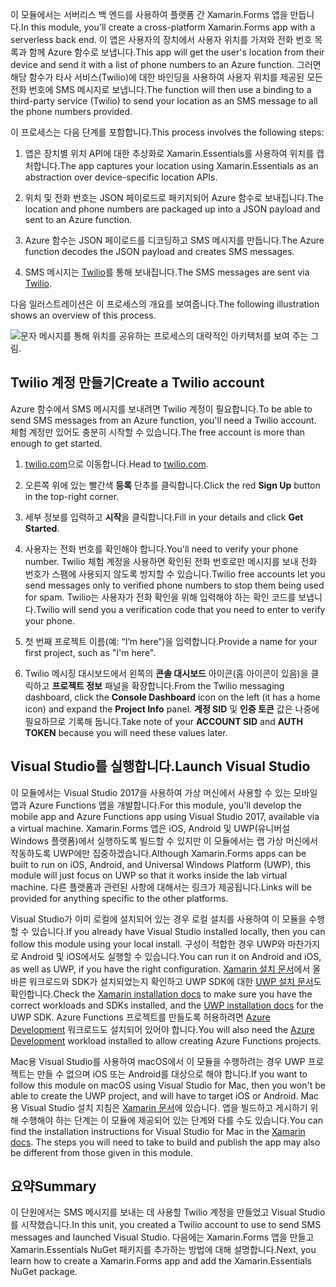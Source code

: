 <span data-ttu-id="8acc1-101">이 모듈에서는 서버리스 백 엔드를 사용하여 플랫폼 간 Xamarin.Forms 앱을 만듭니다.</span><span class="sxs-lookup"><span data-stu-id="8acc1-101">In this module, you'll create a cross-platform Xamarin.Forms app with a serverless back end.</span></span> <span data-ttu-id="8acc1-102">이 앱은 사용자의 장치에서 사용자 위치를 가져와 전화 번호 목록과 함께 Azure 함수로 보냅니다.</span><span class="sxs-lookup"><span data-stu-id="8acc1-102">This app will get the user's location from their device and send it with a list of phone numbers to an Azure function.</span></span> <span data-ttu-id="8acc1-103">그러면 해당 함수가 타사 서비스(Twilio)에 대한 바인딩을 사용하여 사용자 위치를 제공된 모든 전화 번호에 SMS 메시지로 보냅니다.</span><span class="sxs-lookup"><span data-stu-id="8acc1-103">The function will then use a binding to a third-party service (Twilio) to send your location as an SMS message to all the phone numbers provided.</span></span>

<span data-ttu-id="8acc1-104">이 프로세스는 다음 단계를 포함합니다.</span><span class="sxs-lookup"><span data-stu-id="8acc1-104">This process involves the following steps:</span></span> 

1. <span data-ttu-id="8acc1-105">앱은 장치별 위치 API에 대한 추상화로 Xamarin.Essentials를 사용하여 위치를 캡처합니다.</span><span class="sxs-lookup"><span data-stu-id="8acc1-105">The app captures your location using Xamarin.Essentials as an abstraction over device-specific location APIs.</span></span>

1. <span data-ttu-id="8acc1-106">위치 및 전화 번호는 JSON 페이로드로 패키지되어 Azure 함수로 보내집니다.</span><span class="sxs-lookup"><span data-stu-id="8acc1-106">The location and phone numbers are packaged up into a JSON payload and sent to an Azure function.</span></span>

1. <span data-ttu-id="8acc1-107">Azure 함수는 JSON 페이로드를 디코딩하고 SMS 메시지를 만듭니다.</span><span class="sxs-lookup"><span data-stu-id="8acc1-107">The Azure function decodes the JSON payload and creates SMS messages.</span></span>

1. <span data-ttu-id="8acc1-108">SMS 메시지는 [Twilio](http://twilio.com)를 통해 보내집니다.</span><span class="sxs-lookup"><span data-stu-id="8acc1-108">The SMS messages are sent via [Twilio](http://twilio.com).</span></span>

<span data-ttu-id="8acc1-109">다음 일러스트레이션은 이 프로세스의 개요를 보여줍니다.</span><span class="sxs-lookup"><span data-stu-id="8acc1-109">The following illustration shows an overview of this process.</span></span>

![문자 메시지를 통해 위치를 공유하는 프로세스의 대략적인 아키텍처를 보여 주는 그림.](../media-drafts/1-architecture.png)

## <a name="create-a-twilio-account"></a><span data-ttu-id="8acc1-111">Twilio 계정 만들기</span><span class="sxs-lookup"><span data-stu-id="8acc1-111">Create a Twilio account</span></span>

<span data-ttu-id="8acc1-112">Azure 함수에서 SMS 메시지를 보내려면 Twilio 계정이 필요합니다.</span><span class="sxs-lookup"><span data-stu-id="8acc1-112">To be able to send SMS messages from an Azure function, you'll need a Twilio account.</span></span> <span data-ttu-id="8acc1-113">체험 계정만 있어도 충분히 시작할 수 있습니다.</span><span class="sxs-lookup"><span data-stu-id="8acc1-113">The free account is more than enough to get started.</span></span>

1. <span data-ttu-id="8acc1-114">[twilio.com](https://twilio.com)으로 이동합니다.</span><span class="sxs-lookup"><span data-stu-id="8acc1-114">Head to [twilio.com](https://twilio.com).</span></span>

1. <span data-ttu-id="8acc1-115">오른쪽 위에 있는 빨간색 **등록** 단추를 클릭합니다.</span><span class="sxs-lookup"><span data-stu-id="8acc1-115">Click the red **Sign Up** button in the top-right corner.</span></span>

1. <span data-ttu-id="8acc1-116">세부 정보를 입력하고 **시작**을 클릭합니다.</span><span class="sxs-lookup"><span data-stu-id="8acc1-116">Fill in your details and click **Get Started**.</span></span>

1. <span data-ttu-id="8acc1-117">사용자는 전화 번호를 확인해야 합니다.</span><span class="sxs-lookup"><span data-stu-id="8acc1-117">You'll need to verify your phone number.</span></span> <span data-ttu-id="8acc1-118">Twilio 체험 계정을 사용하면 확인된 전화 번호로만 메시지를 보내 전화 번호가 스팸에 사용되지 않도록 방지할 수 있습니다.</span><span class="sxs-lookup"><span data-stu-id="8acc1-118">Twilio free accounts let you send messages only to verified phone numbers to stop them being used for spam.</span></span> <span data-ttu-id="8acc1-119">Twilio는 사용자가 전화 확인을 위해 입력해야 하는 확인 코드를 보냅니다.</span><span class="sxs-lookup"><span data-stu-id="8acc1-119">Twilio will send you a verification code that you need to enter to verify your phone.</span></span>

1. <span data-ttu-id="8acc1-120">첫 번째 프로젝트 이름(예: “I’m here”)을 입력합니다.</span><span class="sxs-lookup"><span data-stu-id="8acc1-120">Provide a name for your first project, such as "I'm here".</span></span>

1. <span data-ttu-id="8acc1-121">Twilio 메시징 대시보드에서 왼쪽의 **콘솔 대시보드** 아이콘(홈 아이콘이 있음)을 클릭하고 **프로젝트 정보** 패널을 확장합니다.</span><span class="sxs-lookup"><span data-stu-id="8acc1-121">From the Twilio messaging dashboard, click the **Console Dashboard** icon on the left (it has a home icon) and expand the **Project Info** panel.</span></span> <span data-ttu-id="8acc1-122">**계정 SID** 및 **인증 토큰** 값은 나중에 필요하므로 기록해 둡니다.</span><span class="sxs-lookup"><span data-stu-id="8acc1-122">Take note of your **ACCOUNT SID** and **AUTH TOKEN** because you will need these values later.</span></span>

## <a name="launch-visual-studio"></a><span data-ttu-id="8acc1-123">Visual Studio를 실행합니다.</span><span class="sxs-lookup"><span data-stu-id="8acc1-123">Launch Visual Studio</span></span>

<span data-ttu-id="8acc1-124">이 모듈에서는 Visual Studio 2017을 사용하여 가상 머신에서 사용할 수 있는 모바일 앱과 Azure Functions 앱을 개발합니다.</span><span class="sxs-lookup"><span data-stu-id="8acc1-124">For this module, you'll develop the mobile app and Azure Functions app using Visual Studio 2017, available via a virtual machine.</span></span> <span data-ttu-id="8acc1-125">Xamarin.Forms 앱은 iOS, Android 및 UWP(유니버설 Windows 플랫폼)에서 실행하도록 빌드할 수 있지만 이 모듈에서는 랩 가상 머신에서 작동하도록 UWP에만 집중하겠습니다.</span><span class="sxs-lookup"><span data-stu-id="8acc1-125">Although Xamarin.Forms apps can be built to run on iOS, Android, and Universal Windows Platform (UWP), this module will just focus on UWP so that it works inside the lab virtual machine.</span></span> <span data-ttu-id="8acc1-126">다른 플랫폼과 관련된 사항에 대해서는 링크가 제공됩니다.</span><span class="sxs-lookup"><span data-stu-id="8acc1-126">Links will be provided for anything specific to the other platforms.</span></span>

<!-- TODO - add HoL link button here -->

<span data-ttu-id="8acc1-127">Visual Studio가 이미 로컬에 설치되어 있는 경우 로컬 설치를 사용하여 이 모듈을 수행할 수 있습니다.</span><span class="sxs-lookup"><span data-stu-id="8acc1-127">If you already have Visual Studio installed locally, then you can follow this module using your local install.</span></span> <span data-ttu-id="8acc1-128">구성이 적합한 경우 UWP와 마찬가지로 Android 및 iOS에서도 실행할 수 있습니다.</span><span class="sxs-lookup"><span data-stu-id="8acc1-128">You can run it on Android and iOS, as well as UWP, if you have the right configuration.</span></span> <span data-ttu-id="8acc1-129">[Xamarin 설치 문서](https://docs.microsoft.com/xamarin/cross-platform/get-started/installation/windows)에서 올바른 워크로드와 SDK가 설치되었는지 확인하고 UWP SDK에 대한 [UWP 설치 문서](https://docs.microsoft.com/visualstudio/cross-platform/develop-apps-for-the-universal-windows-platform-uwp#requirements)도 확인합니다.</span><span class="sxs-lookup"><span data-stu-id="8acc1-129">Check the [Xamarin installation docs](https://docs.microsoft.com/xamarin/cross-platform/get-started/installation/windows) to make sure you have the correct workloads and SDKs installed, and the [UWP installation docs](https://docs.microsoft.com/visualstudio/cross-platform/develop-apps-for-the-universal-windows-platform-uwp#requirements) for the UWP SDK.</span></span> <span data-ttu-id="8acc1-130">Azure Functions 프로젝트를 만들도록 허용하려면 [Azure Development](https://docs.microsoft.com/azure/azure-functions/functions-develop-vs#prerequisites) 워크로드도 설치되어 있어야 합니다.</span><span class="sxs-lookup"><span data-stu-id="8acc1-130">You will also need the [Azure Development](https://docs.microsoft.com/azure/azure-functions/functions-develop-vs#prerequisites) workload installed to allow creating Azure Functions projects.</span></span>

<span data-ttu-id="8acc1-131">Mac용 Visual Studio를 사용하여 macOS에서 이 모듈을 수행하려는 경우 UWP 프로젝트는 만들 수 없으며 iOS 또는 Android를 대상으로 해야 합니다.</span><span class="sxs-lookup"><span data-stu-id="8acc1-131">If you want to follow this module on macOS using Visual Studio for Mac, then you won't be able to create the UWP project, and will have to target iOS or Android.</span></span> <span data-ttu-id="8acc1-132">Mac용 Visual Studio 설치 지침은 [Xamarin 문서](https://docs.microsoft.com/visualstudio/cross-platform/setup-and-install#mac-setup-apple-id-xcode-and-xamarin)에 있습니다. 앱을 빌드하고 게시하기 위해 수행해야 하는 단계는 이 모듈에 제공되어 있는 단계와 다를 수도 있습니다.</span><span class="sxs-lookup"><span data-stu-id="8acc1-132">You can find the installation instructions for Visual Studio for Mac in the [Xamarin docs](https://docs.microsoft.com/visualstudio/cross-platform/setup-and-install#mac-setup-apple-id-xcode-and-xamarin). The steps you will need to take to build and publish the app may also be different from those given in this module.</span></span>

## <a name="summary"></a><span data-ttu-id="8acc1-133">요약</span><span class="sxs-lookup"><span data-stu-id="8acc1-133">Summary</span></span>

<span data-ttu-id="8acc1-134">이 단원에서는 SMS 메시지를 보내는 데 사용할 Twilio 계정을 만들었고 Visual Studio를 시작했습니다.</span><span class="sxs-lookup"><span data-stu-id="8acc1-134">In this unit, you created a Twilio account to use to send SMS messages and launched Visual Studio.</span></span> <span data-ttu-id="8acc1-135">다음에는 Xamarin.Forms 앱을 만들고 Xamarin.Essentials NuGet 패키지를 추가하는 방법에 대해 설명합니다.</span><span class="sxs-lookup"><span data-stu-id="8acc1-135">Next, you learn how to create a Xamarin.Forms app and add the Xamarin.Essentials NuGet package.</span></span>